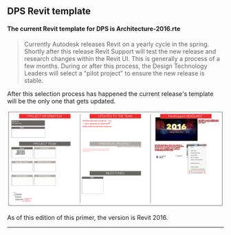## DPS Revit template

#### The current Revit template for DPS is **Architecture-2016.rte**

 >Currently Autodesk releases Revit on a yearly cycle in the spring. Shortly after this release Revit Support will test the new release and research changes within the Revit UI. This is generally a process of a few months. During or after this process, the Design Technology Leaders will select a "pilot project" to ensure the new release is stable.

 After this selection process has happened the current release's template will be the only one that gets updated.

![Start Page](images/2/00-homeScreen.png)

As of this edition of this primer, the version is Revit 2016.

---
